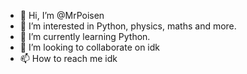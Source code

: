 - 👋 Hi, I’m @MrPoisen
- 👀 I’m interested in Python, physics, maths and more.
- 🌱 I’m currently learning Python.
- 💞️ I’m looking to collaborate on idk
- 📫 How to reach me idk

<!---
MrPoisen/MrPoisen is a ✨ special ✨ repository because its `README.md` (this file) appears on your GitHub profile.
You can click the Preview link to take a look at your changes.
--->
